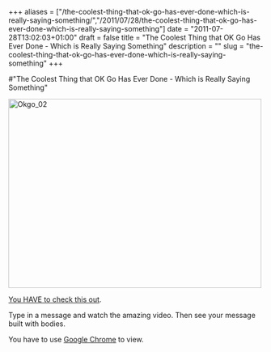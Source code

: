 +++
aliases = ["/the-coolest-thing-that-ok-go-has-ever-done-which-is-really-saying-something/","/2011/07/28/the-coolest-thing-that-ok-go-has-ever-done-which-is-really-saying-something"]
date = "2011-07-28T13:02:03+01:00"
draft = false
title = "The Coolest Thing that OK Go Has Ever Done - Which is Really Saying Something"
description = ""
slug = "the-coolest-thing-that-ok-go-has-ever-done-which-is-really-saying-something"
+++

#"The Coolest Thing that OK Go Has Ever Done - Which is Really Saying Something"


 <div class='p_embed p_image_embed'>
<a href="http://getfile1.posterous.com/getfile/files.posterous.com/conoroneill/jCudwlHihA3N5qas0tcoilBppeM1Ee5sAlDCcIYnPZ5xWpFRvfe7uKIwa12e/okgo_02.png.scaled.1000.jpg"><img alt="Okgo_02" height="374" src="http://getfile9.posterous.com/getfile/files.posterous.com/conoroneill/aRVpoffXQAiVYWeXsmmSobjHc2iwwF9bcYsE1l9t6fv5s8jDT5VTNelheAuu/okgo_02.png.scaled.500.jpg" width="500" /></a>
</div>
<p><a href="http://www.allisnotlo.st/index_en.html">You HAVE to check this out</a>. </p><p /><div>Type in a message and watch the amazing video. Then see your message built with bodies.</div><p /><div>You have to use <a href="http://www.google.com/chrome/">Google Chrome</a> to view.</div>
 